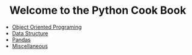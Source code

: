 

<h1 align="center"> Welcome to the Python Cook Book </h1>

- [Object Oriented Programing](oops/README.md)
- [Data Structure](data_structure/README.md)
- [Pandas](pandas/README.md)
- [Miscellaneous](misc/README.md)
